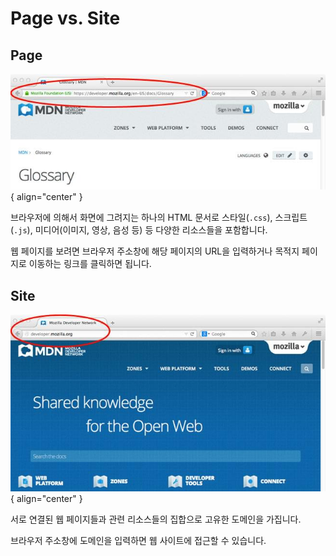 # Page vs. Site

## Page

![Web Page](../image/web_page.jpg){ align="center" }

브라우저에 의해서 화면에 그려지는 하나의 HTML 문서로 스타일(`.css`), 스크립트(`.js`), 미디어(이미지, 영상, 음성 등) 등 다양한 리소스들을 포함합니다.

웹 페이지를 보려면 브라우저 주소창에 해당 페이지의 URL을 입력하거나 목적지 페이지로 이동하는 링크를 클릭하면 됩니다.

## Site

![Website](../image/web_site.jpg){ align="center" }

서로 연결된 웹 페이지들과 관련 리소스들의 집합으로 고유한 도메인을 가집니다.

브라우저 주소창에 도메인을 입력하면 웹 사이트에 접근할 수 있습니다.
